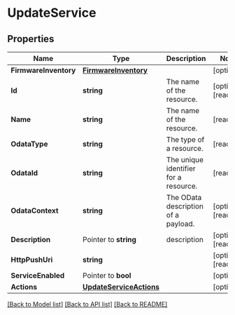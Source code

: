 # UpdateService

## Properties

Name | Type | Description | Notes
------------ | ------------- | ------------- | -------------
**FirmwareInventory** | [**FirmwareInventory**](FirmwareInventory.md) |  | [optional] 
**Id** | **string** | The name of the resource. | [optional] [readonly] 
**Name** | **string** | The name of the resource. | [readonly] 
**OdataType** | **string** | The type of a resource. | [readonly] 
**OdataId** | **string** | The unique identifier for a resource. | [readonly] 
**OdataContext** | **string** | The OData description of a payload. | [optional] [readonly] 
**Description** | Pointer to **string** | description | [optional] [readonly] 
**HttpPushUri** | **string** |  | [optional] [readonly] 
**ServiceEnabled** | Pointer to **bool** |  | [optional] 
**Actions** | [**UpdateServiceActions**](UpdateService_Actions.md) |  | [optional] 

[[Back to Model list]](../README.md#documentation-for-models) [[Back to API list]](../README.md#documentation-for-api-endpoints) [[Back to README]](../README.md)


